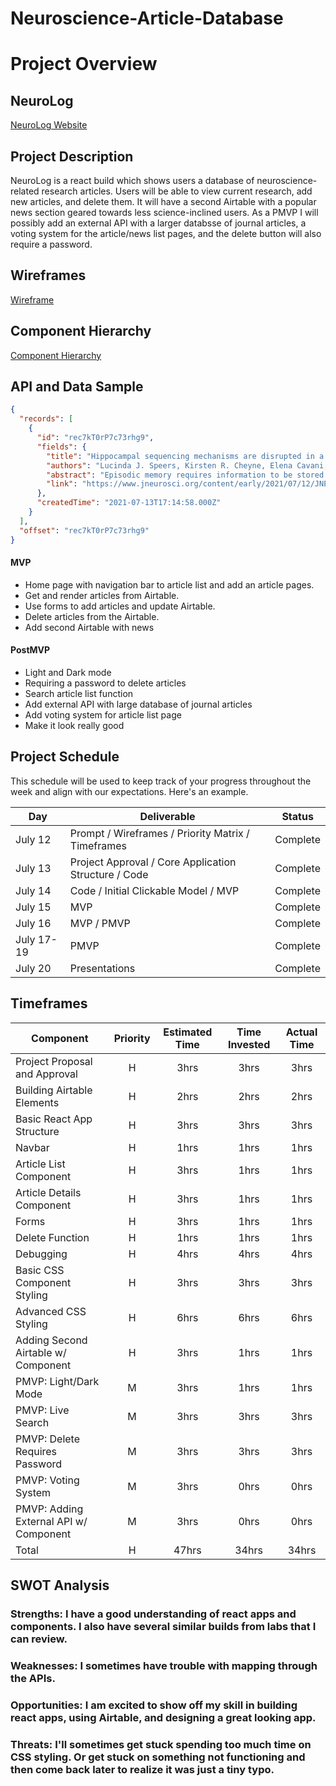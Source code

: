 # Neuroscience-Article-Database

# Project Overview

## NeuroLog

[NeuroLog Website](URL)

## Project Description

NeuroLog is a react build which shows users a database of neuroscience-related research articles. Users will be able to view current research, add new articles, and delete them. It will have a second Airtable with a popular news section geared towards less science-inclined users. As a PMVP I will possibly add an external API with a larger databsse of journal articles, a voting system for the article/news list pages, and the delete button will also require a password.

## Wireframes

[Wireframe](https://wireframe.cc/IsDCjP)

## Component Hierarchy

[Component Hierarchy](https://whimsical.com/p2-component-hiearchy-6mJuAWPjFT3EJXG5tZDDkM)

## API and Data Sample

```json
{
  "records": [
    {
      "id": "rec7kT0rP7c73rhg9",
      "fields": {
        "title": "Hippocampal sequencing mechanisms are disrupted in a maternal immune activation model of schizophrenia risk",
        "authors": "Lucinda J. Speers, Kirsten R. Cheyne, Elena Cavani, Tara Hayward, Robert Schmidt and David K. Bilkey",
        "abstract": "Episodic memory requires information to be stored and recalled in sequential order, and these processes are disrupted in schizophrenia. Hippocampal ph...",
        "link": "https://www.jneurosci.org/content/early/2021/07/12/JNEUROSCI.0730-21.2021"
      },
      "createdTime": "2021-07-13T17:14:58.000Z"
    }
  ],
  "offset": "rec7kT0rP7c73rhg9"
}
```

#### MVP

- Home page with navigation bar to article list and add an article pages.
- Get and render articles from Airtable.
- Use forms to add articles and update Airtable.
- Delete articles from the Airtable.
- Add second Airtable with news

#### PostMVP

- Light and Dark mode
- Requiring a password to delete articles
- Search article list function
- Add external API with large database of journal articles
- Add voting system for article list page
- Make it look really good

## Project Schedule

This schedule will be used to keep track of your progress throughout the week and align with our expectations. Here's an example.

| Day        | Deliverable                                          | Status   |
| ---------- | ---------------------------------------------------- | -------- |
| July 12    | Prompt / Wireframes / Priority Matrix / Timeframes   | Complete |
| July 13    | Project Approval / Core Application Structure / Code | Complete |
| July 14    | Code / Initial Clickable Model / MVP                 | Complete |
| July 15    | MVP                                                  | Complete |
| July 16    | MVP / PMVP                                           | Complete |
| July 17-19 | PMVP                                                 | Complete |
| July 20    | Presentations                                        | Complete |

## Timeframes

| Component                              | Priority | Estimated Time | Time Invested | Actual Time |
| -------------------------------------- | :------: | :------------: | :-----------: | :---------: |
| Project Proposal and Approval          |    H     |      3hrs      |     3hrs      |    3hrs     |
| Building Airtable Elements             |    H     |      2hrs      |     2hrs      |    2hrs     |
| Basic React App Structure              |    H     |      3hrs      |     3hrs      |    3hrs     |
| Navbar                                 |    H     |      1hrs      |     1hrs      |    1hrs     |
| Article List Component                 |    H     |      3hrs      |     1hrs      |    1hrs     |
| Article Details Component              |    H     |      3hrs      |     1hrs      |    1hrs     |
| Forms                                  |    H     |      3hrs      |     1hrs      |    1hrs     |
| Delete Function                        |    H     |      1hrs      |     1hrs      |    1hrs     |
| Debugging                              |    H     |      4hrs      |     4hrs      |    4hrs     |
| Basic CSS Component Styling            |    H     |      3hrs      |     3hrs      |    3hrs     |
| Advanced CSS Styling                   |    H     |      6hrs      |     6hrs      |    6hrs     |
| Adding Second Airtable w/ Component    |    H     |      3hrs      |     1hrs      |    1hrs     |
| PMVP: Light/Dark Mode                  |    M     |      3hrs      |     1hrs      |    1hrs     |
| PMVP: Live Search                      |    M     |      3hrs      |     3hrs      |    3hrs     |
| PMVP: Delete Requires Password         |    M     |      3hrs      |     3hrs      |    3hrs     |
| PMVP: Voting System                    |    M     |      3hrs      |     0hrs      |    0hrs     |
| PMVP: Adding External API w/ Component |    M     |      3hrs      |     0hrs      |    0hrs     |
| Total                                  |    H     |     47hrs      |     34hrs     |    34hrs    |

## SWOT Analysis

### Strengths: I have a good understanding of react apps and components. I also have several similar builds from labs that I can review.

### Weaknesses: I sometimes have trouble with mapping through the APIs.

### Opportunities: I am excited to show off my skill in building react apps, using Airtable, and designing a great looking app.

### Threats: I'll sometimes get stuck spending too much time on CSS styling. Or get stuck on something not functioning and then come back later to realize it was just a tiny typo.
